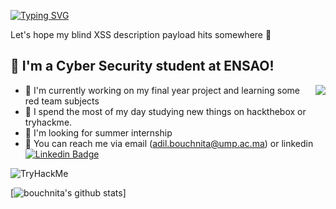 [![Typing SVG](https://readme-typing-svg.herokuapp.com?font=Hack&color=%239315B7&lines=What's+up!+I'm+Adil+-+aka+N0stradanusss)](https://git.io/typing-svg)


Let's hope my blind XSS description payload hits somewhere :penguin:

## :name_badge: I'm a Cyber Security student at ENSAO!
<img align="right" src="https://c.tenor.com/OKO48giZVgwAAAAC/school-superbad.gif" />

- :meat_on_bone: I'm currently working on my final year project and learning some red team subjects
- :tangerine: I spend the most of my day studying new things on hackthebox or tryhackme.
- :tomato: I'm looking for summer internship
- :watermelon: You can reach me via email (adil.bouchnita@ump.ac.ma) or linkedin [![Linkedin Badge](https://img.shields.io/twitter/url?color=lightblue&label=Adil%20BOUCHNITA&logo=linkedin&logoColor=lightblue&style=for-the-badge&url=https%3A%2F%2Fwww%2Elinkedin%2Ecom%2Fin%2Fadil%2Dbouchnita%2D557b0118b%2F)](https://www.linkedin.com/in/adil-bouchnita-557b0118b/)


<img src="https://tryhackme-badges.s3.amazonaws.com/N0stradamus.png" alt="TryHackMe">



[![bouchnita's github stats](https://github-readme-stats.vercel.app/api?username=bouchnita&show_icons=true&theme=dracula)]

<!--
**bouchnita/bouchnita** is a ✨ _special_ ✨ repository because its `README.md` (this file) appears on your GitHub profile.

Here are some ideas to get you started:

- 🔭 I’m currently working on ...
- 🌱 I’m currently learning ...
- 👯 I’m looking to collaborate on ...
- 🤔 I’m looking for help with ...
- 💬 Ask me about ...
- 📫 How to reach me: ...
- 😄 Pronouns: ...
- ⚡ Fun fact: ...

## Description
At the age of 13, I created my first ever computer virus on a Windows XP and
since then have been obsessed with to Security Research and Software Development.
I am currently working on getting my OSCP and Pentest+ to be an expert in the
field on Information Security and pen-testing. On this github I have a lot of
repositories ranging from my personnal work to my portfolio projects and
School Projects.
-->


